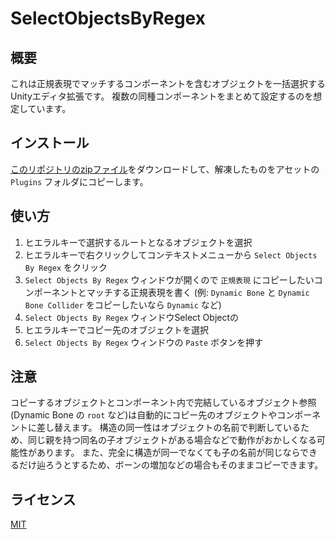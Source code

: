 # SelectObjectsByRegex

## 概要

これは正規表現でマッチするコンポーネントを含むオブジェクトを一括選択するUnityエディタ拡張です。
複数の同種コンポーネントをまとめて設定するのを想定しています。

## インストール

[このリポジトリのzipファイル](https://github.com/Taremin/SelectObjectsByRegex/archive/master.zip)をダウンロードして、解凍したものをアセットの `Plugins` フォルダにコピーします。


## 使い方

1. ヒエラルキーで選択するルートとなるオブジェクトを選択
2. ヒエラルキーで右クリックしてコンテキストメニューから `Select Objects By Regex` をクリック
3. `Select Objects By Regex` ウィンドウが開くので `正規表現` にコピーしたいコンポーネントとマッチする正規表現を書く
   (例: `Dynamic Bone` と `Dynamic Bone Collider` をコピーしたいなら `Dynamic` など)
4. `Select Objects By Regex` ウィンドウSelect Objectの
5. ヒエラルキーでコピー先のオブジェクトを選択
6. `Select Objects By Regex` ウィンドウの `Paste` ボタンを押す


## 注意

コピーするオブジェクトとコンポーネント内で完結しているオブジェクト参照(Dynamic Bone の `root` など)は自動的にコピー先のオブジェクトやコンポーネントに差し替えます。
構造の同一性はオブジェクトの名前で判断しているため、同じ親を持つ同名の子オブジェクトがある場合などで動作がおかしくなる可能性があります。
また、完全に構造が同一でなくても子の名前が同じならできるだけ辿ろうとするため、ボーンの増加などの場合もそのままコピーできます。

## ライセンス

[MIT](./LICENSE)
